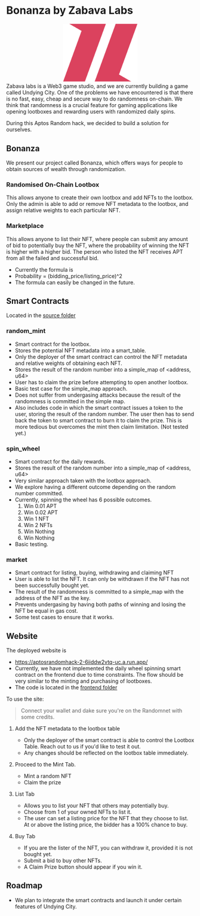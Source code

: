 # Bonanza by Zabava Labs
<div align="center">
<img width="200" src="readme/Logo.png"/>
</div>
Zabava labs is a Web3 game studio, and we are currently building a game called Undying City. One of the problems we have encountered is that there is no fast, easy, cheap and secure way to do randomness on-chain. We think that  randomness is a crucial feature for gaming applications like opening lootboxes and rewarding users with randomized daily spins.

During this Aptos Random hack, we decided to build a solution for ourselves.

## Bonanza
We present our project called Bonanza, which offers ways for people to obtain sources of wealth through randomization.

### Randomised On-Chain Lootbox
This allows anyone to create their own lootbox and add NFTs to the lootbox. Only the admin is able to add or remove NFT metadata to the lootbox, and assign relative weights to each particular NFT.

### Marketplace
This allows anyone to list their NFT, where people can submit any amount of bid to potentially buy the NFT, where the probability of winning the NFT is higher with a higher bid. The person who listed the NFT receives APT from all the failed and successful bid.

- Currently the formula is 
- Probability = (bidding_price/listing_price)^2
- The formula can easily be changed in the future.


## Smart Contracts
Located in the [source folder](/sources/)

### random_mint
- Smart contract for the lootbox.
- Stores the potential NFT metadata into a smart_table.
- Only the deployer of the smart contract can control the NFT metadata and relative weights of obtaining each NFT.
- Stores the result of the random number into a simple_map of <address, u64>
- User has to claim the prize before attempting to open another lootbox.
- Basic test case for the simple_map approach.
- Does not suffer from undergasing attacks because the result of the randomness is committed in the simple map.
- Also includes code in which the smart contract issues a token to the user, storing the result of the random number. The user then has to send back the token to smart contract to burn it to claim the prize. This is more tedious but overcomes the mint then claim limitation. (Not tested yet.)

### spin_wheel
- Smart contract for the daily rewards.
- Stores the result of the random number into a simple_map of <address, u64>
- Very similar approach taken with the lootbox approach.
- We explore having a different outcome depending on the random number committed.
- Currently, spinning the wheel has 6 possible outcomes.
    1. Win  0.01 APT
    2. Win 0.02 APT
    3. Win 1 NFT
    4. Win 2 NFTs
    5. Win Nothing
    6. Win Nothing
- Basic testing.

### market
- Smart contract for listing, buying, withdrawing and claiming NFT
- User is able to list the NFT. It can only be withdrawn if the NFT has not been successfully bought yet.
- The result of the randomness is committed to a simple_map with the address of the NFT as the key.
- Prevents undergasing by having both paths of winning and losing the NFT be equal in gas cost. 
- Some test cases to ensure that it works.

## Website
The deployed website is 
- https://aptosrandomhack-2-6iiddw2vtq-uc.a.run.app/
- Currently, we have not implemented the daily wheel spinning smart contract on the frontend due to time constraints. The flow should be very similar to the minting and purchasing of lootboxes.
- The code is located in the [frontend folder](/frontend/apps/nextjs-example/)

To use the site:
> Connect your wallet and dake sure you're on the Randomnet with some credits.

1) Add the NFT metadata to the lootbox table 
    - Only the deployer of the smart contract is able to control the Lootbox Table. Reach out to us if you'd like to test it out.
    - Any changes should be reflected on the lootbox table immediately.
 
2) Proceed to the Mint Tab.
    - Mint a random NFT
    - Claim the prize

3) List Tab
    - Allows you to list your NFT that others may potentially buy.
    - Choose from 1 of your owned NFTs to list it.
    - The user can set a listing price for the NFT that they choose to list. At or above the listing price, the bidder has a 100% chance to buy.

4) Buy Tab
    - If you are the lister of the NFT, you can withdraw it, provided it is not bought yet.
    - Submit a bid to buy other NFTs.
    - A Claim Prize button should appear if you win it.


## Roadmap
- We plan to integrate the smart contracts and launch it under certain features of Undying City.